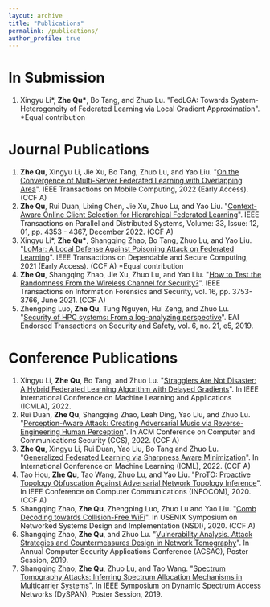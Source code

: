 ```yaml
---
layout: archive
title: "Publications"
permalink: /publications/
author_profile: true
---
```


In Submission
=====
1. Xingyu Li\*, **Zhe Qu\***, Bo Tang, and Zhuo Lu. "FedLGA: Towards System-Heterogeneity of Federated Learning via Local Gradient Approximation". \*Equal contribution


Journal Publications
=====
1. **Zhe Qu**, Xingyu Li, Jie Xu, Bo Tang, Zhuo Lu, and Yao Liu. "[On the Convergence of Multi-Server Federated Learning with Overlapping Area](https://arxiv.org/pdf/2208.07893.pdf)". IEEE Transactions on Mobile Computing, 2022 (Early Access). (CCF A) 
2. **Zhe Qu**, Rui Duan, Lixing Chen, Jie Xu, Zhuo Lu, and Yao Liu. "[Context-Aware Online Client Selection for Hierarchical Federated Learning](https://arxiv.org/pdf/2112.00925.pdf)". IEEE Transactions on Parallel and Distributed Systems, Volume: 33, Issue: 12, 01, pp. 4353 - 4367, December 2022. (CCF A)
3. Xingyu Li\*, **Zhe Qu\***, Shangqing Zhao, Bo Tang, Zhuo Lu, and Yao Liu. "[LoMar: A Local Defense Against Poisoning Attack on Federated Learning](https://arxiv.org/pdf/2201.02873.pdf)". IEEE Transactions on Dependable and Secure Computing, 2021 (Early Access). (CCF A) \*Equal contribution
4. **Zhe Qu**, Shangqing Zhao, Jie Xu, Zhuo Lu, and Yao Liu. "[How to Test the Randomness From the Wireless Channel for Security?](https://arxiv.org/pdf/2106.07715.pdf)". IEEE Transactions on Information Forensics and Security, vol. 16, pp. 3753-3766, June 2021. (CCF A) 
5. Zhengping Luo, **Zhe Qu**, Tung Nguyen, Hui Zeng, and Zhuo Lu. "[Security of HPC systems: From a log-analyzing perspective](https://csalab.site/getsrc/?n=papers/19lqn-etss.pdf)". EAI Endorsed Transactions on Security and Safety, vol. 6, no. 21, e5, 2019.

Conference Publications
=====
1. Xingyu Li, **Zhe Qu**, Bo Tang, and Zhuo Lu. "[Stragglers Are Not Disaster: A Hybrid Federated Learning Algorithm with Delayed Gradients](https://arxiv.org/pdf/2102.06329.pdf)". In IEEE International Conference on Machine Learning and Applications (ICMLA), 2022.
2. Rui Duan, **Zhe Qu**, Shangqing Zhao, Leah Ding, Yao Liu, and Zhuo Lu. "[Perception-Aware Attack: Creating Adversarial Music via Reverse-Engineering Human Perception](https://arxiv.org/pdf/2207.13192.pdf)". In ACM Conference on Computer and Communications Security (CCS), 2022. (CCF A)
3. **Zhe Qu**, Xingyu Li, Rui Duan, Yao Liu, Bo Tang and Zhuo Lu. "[Generalized Federated Learning via Sharpness Aware Minimization](https://arxiv.org/pdf/2206.02618.pdf)". In International Conference on Machine Learning (ICML), 2022. (CCF A)
4. Tao Hou, **Zhe Qu**, Tao Wang, Zhuo Lu, and Yao Liu. "[ProTO: Proactive Topology Obfuscation Against Adversarial Network Topology Inference](https://csalab.site/getsrc/?n=papers/20hqw-info.pdf)". In IEEE Conference on Computer Communications (INFOCOM), 2020. (CCF A)
5. Shangqing Zhao, **Zhe Qu**, Zhengping Luo, Zhuo Lu and Yao Liu. "[Comb Decoding towards Collision-Free WiFi](https://csalab.site/getsrc/?n=papers/20zql-nsdi.pdf)". In USENIX Symposium on Networked Systems Design and Implementation (NSDI), 2020. (CCF A)
6. Shangqing Zhao, **Zhe Qu**, and Zhuo Lu. "[Vulnerability Analysis, Attack Strategies and Countermeasures Design in Network Tomography](https://csalab.site/getsrc/?n=papers/19zlw-acsac.pdf)". In Annual Computer Security Applications Conference (ACSAC), Poster Session, 2019.
7. Shangqing Zhao, **Zhe Qu**, Zhuo Lu, and Tao Wang. "[Spectrum Tomography Attacks: Inferring Spectrum Allocation Mechanisms in Multicarrier Systems](https://csalab.site/getsrc/?n=papers/19zlw-dyspan.pdf)". In IEEE Symposium on Dynamic Spectrum Access Networks (DySPAN), Poster Session, 2019.



